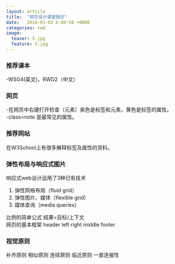 ```yaml
---
layout: article
title:  "网页设计课堂随记"
date:   2018-01-02 6:00:50 +0800
categories: rwd 
image:
  teaser: 5.jpg
  feature: 5.jpg
---
```

### 推荐课本 
-WSG4(英文)，RWD2（中文）
### 网页  
-在网页中右键打开检查（元素）紫色是标签和元素，黄色是标签的属性。  
-class=note 是最常见的属性。
### 推荐网站  
在W3School上有很多解释标签及属性的资料。 
### 弹性布局与响应式图片
响应式web设计运用了3种已有技术   
1. 弹性网格布局（fluid grid）  
2. 弹性图片、媒体（flexible grid）  
3. 媒体查询（media queries）  

比例的简单公式 结果=目标/上下文  
网页的基本框架 header left right middle footer   
### 视觉原则  
补齐原则 相似原则 连续原则 临近原则 一直连接性  

 